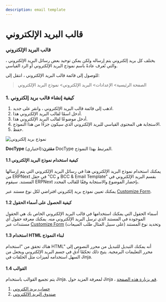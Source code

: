 ```yaml
---
description: email template
---
```


# قالب البريد الإلكتروني

### قالب البريد الإلكتروني

يختلف كل بريد إلكتروني يتم إرساله ولكن يمكن توحيد بعض رسائل البريد الإلكتروني ، والتي تُعرف عادةً باسم نموذج البريد الإلكتروني أو الرد القياسي.

للوصول إلى قائمة قالب البريد الإلكتروني ، انتقل إلى:

> الصفحة الرئيسية> الإعدادات> البريد الإلكتروني> نموذج البريد الإلكتروني

### 1. كيفية إنشاء قالب بريد إلكتروني

1. اذهب إلى قائمة قالب البريد الإلكتروني ، وانقر على جديد.
2. أدخل اسمًا لقالب البريد الإلكتروني هذا.
3. أدخل موضوعًا لقالب البريد الإلكتروني هذا.
4. الاستجابة هي المحتوى القياسي للبريد الإلكتروني الذي سيكون جزءًا من هذا النموذج.
5. حفظ.

![نموذج بريد إلكتروني](https://docs.erpnext.com/files/email-template-example.png)

**DocType مقترن:**(اختياري) DocType المرتبط بهذا النموذج.

#### 1.1 كيفية استخدام نموذج البريد الإلكتروني

يمكنك استخدام نموذج البريد الإلكتروني هذا في رسائل البريد الإلكتروني التي يتم إرسالها من ERPNext في حقل "CC و BCC & Email Template" بقسم البريد الإلكتروني في المستند. سيقوم ERPNext بإحضار الموضوع والاستجابة وفقًا للقالب المحدد.

يمكنك تعيين نموذج بريد إلكتروني افتراضي لكل نوع مستند عبر [Customize Form](https://docs.erpnext.com/docs/v13/user/manual/en/customize-erpnext/customize-form).

#### 1.2 كيفية الحصول على أسماء الحقول

أسماء الحقول التي يمكنك استخدامها في قالب البريد الإلكتروني الخاص بك هي الحقول الموجودة في المستند الذي ترسل البريد الإلكتروني منه. يمكنك معرفة حقول أي مستندات عبر [Customize Form](https://docs.erpnext.com/docs/v13/user/manual/en/customize-erpnext/customize-form) وتحديد نوع المستند (على سبيل المثال طلب المبيعات)

#### 1.3 استخدام HTML لبناء النموذج

هناك تحقق من "استخدام HTML" أنه يمكنك التبديل للتبديل من محرر النصوص إلى محرر التعليمات البرمجية. يتيح ذلك تحكمًا أدق في جسم البريد الإلكتروني ويجعل من السهل استخدامه لميزات مثل الحلقات في Jinja.

#### 1.4 القوالب

يتم تجميع القوالب باستخدام Jinja. لمعرفة المزيد حول Jinja ، [قم بزيارة هذه الصفحة](https://jinja.palletsprojects.com/en/2.10.x/).

1. [حساب بريد إلكتروني](https://docs.erpnext.com/docs/v13/user/manual/en/setting-up/email/email-account)
2. [صندوق البريد الإلكتروني](https://docs.erpnext.com/docs/v13/user/manual/en/setting-up/email/email-inbox)
